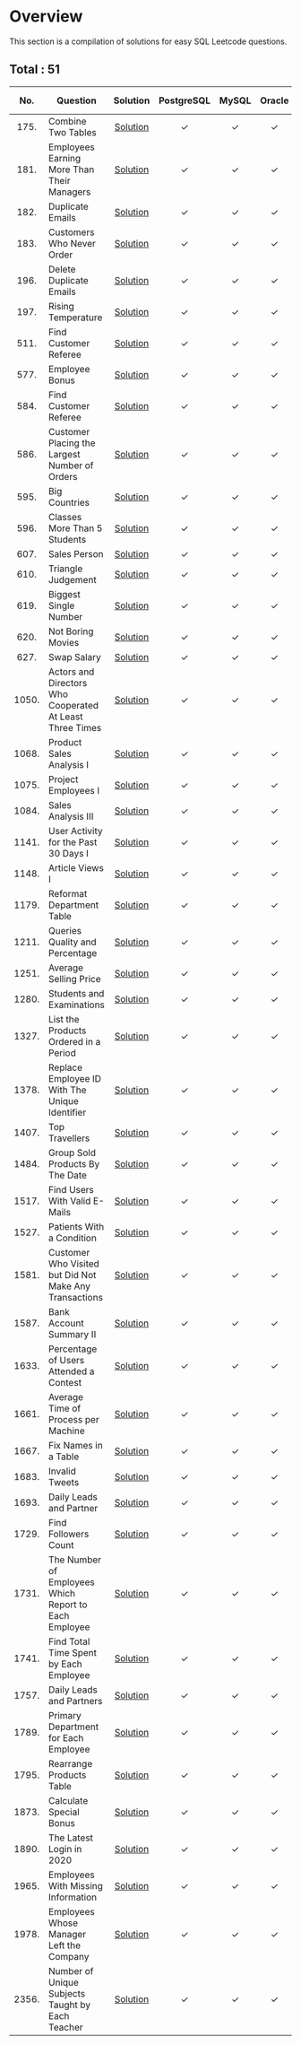 # Overview

This section is a compilation of solutions for easy SQL Leetcode questions.


## Total : 51


| No. | Question | Solution | PostgreSQL | MySQL | Oracle | MS SQL | Pandas |
|:---:|----------|:--------:|:----------:|:-----:|:------:|:------:|:------:|
| 175. | Combine Two Tables | [Solution](https://github.com/ezryn-zaharoff/leetcode-solutions/blob/master/sql/01-sql-easy/easy-solutions/Q0175.md) | ✓ | ✓ | ✓ | ✓ | ✓ |
| 181. | Employees Earning More Than Their Managers | [Solution](https://github.com/ezryn-zaharoff/leetcode-solutions/blob/master/sql/01-sql-easy/easy-solutions/Q0181.md) | ✓ | ✓ | ✓ | ✓ |
| 182. | Duplicate Emails | [Solution](https://github.com/ezryn-zaharoff/leetcode-solutions/blob/master/sql/01-sql-easy/easy-solutions/Q0182.md) | ✓ | ✓ | ✓ | ✓ |
| 183. | Customers Who Never Order | [Solution](https://github.com/ezryn-zaharoff/leetcode-solutions/blob/master/sql/01-sql-easy/easy-solutions/Q0183.md) | ✓ | ✓ | ✓ | ✓ |
| 196. | Delete Duplicate Emails | [Solution](https://github.com/ezryn-zaharoff/leetcode-solutions/blob/master/sql/01-sql-easy/easy-solutions/Q0196.md) | ✓ | ✓ | ✓ |
| 197. | Rising Temperature | [Solution](https://github.com/ezryn-zaharoff/leetcode-solutions/blob/master/sql/01-sql-easy/easy-solutions/Q0197.md) | ✓ | ✓ | ✓ |
| 511. | Find Customer Referee | [Solution](https://github.com/ezryn-zaharoff/leetcode-solutions/blob/master/sql/01-sql-easy/easy-solutions/Q0511.md) | ✓ | ✓ | ✓ |
| 577. | Employee Bonus | [Solution](https://github.com/ezryn-zaharoff/leetcode-solutions/blob/master/sql/01-sql-easy/easy-solutions/Q0577.md) | ✓ | ✓ | ✓ |
| 584. | Find Customer Referee | [Solution](https://github.com/ezryn-zaharoff/leetcode-solutions/blob/master/sql/01-sql-easy/easy-solutions/Q0584.md) | ✓ | ✓ | ✓ |
| 586. | Customer Placing the Largest Number of Orders | [Solution](https://github.com/ezryn-zaharoff/leetcode-solutions/blob/master/sql/01-sql-easy/easy-solutions/Q0586.md) | ✓ | ✓ | ✓ |
| 595. | Big Countries | [Solution](https://github.com/ezryn-zaharoff/leetcode-solutions/blob/master/sql/01-sql-easy/easy-solutions/Q0595.md) | ✓ | ✓ | ✓ |
| 596. | Classes More Than 5 Students | [Solution](https://github.com/ezryn-zaharoff/leetcode-solutions/blob/master/sql/01-sql-easy/easy-solutions/Q0596.md) | ✓ | ✓ | ✓ |
| 607. | Sales Person | [Solution](https://github.com/ezryn-zaharoff/leetcode-solutions/blob/master/sql/01-sql-easy/easy-solutions/Q0607.md) | ✓ | ✓ | ✓ |
| 610. | Triangle Judgement | [Solution](https://github.com/ezryn-zaharoff/leetcode-solutions/blob/master/sql/01-sql-easy/easy-solutions/Q0610.md) | ✓ | ✓ | ✓ |
| 619. | Biggest Single Number | [Solution](https://github.com/ezryn-zaharoff/leetcode-solutions/blob/master/sql/01-sql-easy/easy-solutions/Q0619.md) | ✓ | ✓ | ✓ |
| 620. | Not Boring Movies | [Solution](https://github.com/ezryn-zaharoff/leetcode-solutions/blob/master/sql/01-sql-easy/easy-solutions/Q0620.md) | ✓ | ✓ | ✓ |
| 627. | Swap Salary | [Solution](https://github.com/ezryn-zaharoff/leetcode-solutions/blob/master/sql/01-sql-easy/easy-solutions/Q0627.md) | ✓ | ✓ | ✓ |
| 1050. | Actors and Directors Who Cooperated At Least Three Times | [Solution](https://github.com/ezryn-zaharoff/leetcode-solutions/blob/master/sql/01-sql-easy/easy-solutions/Q1050.md) | ✓ | ✓ | ✓ |
| 1068. | Product Sales Analysis I | [Solution](https://github.com/ezryn-zaharoff/leetcode-solutions/blob/master/sql/01-sql-easy/easy-solutions/Q1068.md) | ✓ | ✓ | ✓ |
| 1075. | Project Employees I | [Solution](https://github.com/ezryn-zaharoff/leetcode-solutions/blob/master/sql/01-sql-easy/easy-solutions/Q1075.md) | ✓ | ✓ | ✓ |
| 1084. | Sales Analysis III | [Solution](https://github.com/ezryn-zaharoff/leetcode-solutions/blob/master/sql/01-sql-easy/easy-solutions/Q1084.md) | ✓ | ✓ | ✓ |
| 1141. | User Activity for the Past 30 Days I | [Solution](https://github.com/ezryn-zaharoff/leetcode-solutions/blob/master/sql/01-sql-easy/easy-solutions/Q1141.md) | ✓ | ✓ | ✓ |
| 1148. | Article Views I | [Solution](https://github.com/ezryn-zaharoff/leetcode-solutions/blob/master/sql/01-sql-easy/easy-solutions/Q1148.md) | ✓ | ✓ | ✓ |
| 1179. | Reformat Department Table | [Solution](https://github.com/ezryn-zaharoff/leetcode-solutions/blob/master/sql/01-sql-easy/easy-solutions/Q1179.md) | ✓ | ✓ | ✓ |
| 1211. | Queries Quality and Percentage | [Solution](https://github.com/ezryn-zaharoff/leetcode-solutions/blob/master/sql/01-sql-easy/easy-solutions/Q1211.md) | ✓ | ✓ | ✓ |
| 1251. | Average Selling Price | [Solution](https://github.com/ezryn-zaharoff/leetcode-solutions/blob/master/sql/01-sql-easy/easy-solutions/Q1251.md) | ✓ | ✓ | ✓ |
| 1280. | Students and Examinations | [Solution](https://github.com/ezryn-zaharoff/leetcode-solutions/blob/master/sql/01-sql-easy/easy-solutions/Q1280.md) | ✓ | ✓ | ✓ |
| 1327. | List the Products Ordered in a Period | [Solution](https://github.com/ezryn-zaharoff/leetcode-solutions/blob/master/sql/01-sql-easy/easy-solutions/Q1327.md) | ✓ | ✓ | ✓ |
| 1378. | Replace Employee ID With The Unique Identifier | [Solution](https://github.com/ezryn-zaharoff/leetcode-solutions/blob/master/sql/01-sql-easy/easy-solutions/Q1378.md) | ✓ | ✓ | ✓ |
| 1407. | Top Travellers | [Solution](https://github.com/ezryn-zaharoff/leetcode-solutions/blob/master/sql/01-sql-easy/easy-solutions/Q1407.md) | ✓ | ✓ | ✓ |
| 1484. | Group Sold Products By The Date | [Solution](https://github.com/ezryn-zaharoff/leetcode-solutions/blob/master/sql/01-sql-easy/easy-solutions/Q1484.md) | ✓ | ✓ | ✓ |
| 1517. | Find Users With Valid E-Mails | [Solution](https://github.com/ezryn-zaharoff/leetcode-solutions/blob/master/sql/01-sql-easy/easy-solutions/Q1517.md) | ✓ | ✓ | ✓ |
| 1527. | Patients With a Condition | [Solution](https://github.com/ezryn-zaharoff/leetcode-solutions/blob/master/sql/01-sql-easy/easy-solutions/Q1527.md) | ✓ | ✓ | ✓ |
| 1581. | Customer Who Visited but Did Not Make Any Transactions | [Solution](https://github.com/ezryn-zaharoff/leetcode-solutions/blob/master/sql/01-sql-easy/easy-solutions/Q1581.md) | ✓ | ✓ | ✓ |
| 1587. | Bank Account Summary II | [Solution](https://github.com/ezryn-zaharoff/leetcode-solutions/blob/master/sql/01-sql-easy/easy-solutions/Q1587.md) | ✓ | ✓ | ✓ |
| 1633. | Percentage of Users Attended a Contest | [Solution](https://github.com/ezryn-zaharoff/leetcode-solutions/blob/master/sql/01-sql-easy/easy-solutions/Q1633.md) | ✓ | ✓ | ✓ |
| 1661. | Average Time of Process per Machine | [Solution](https://github.com/ezryn-zaharoff/leetcode-solutions/blob/master/sql/01-sql-easy/easy-solutions/Q1661.md) | ✓ | ✓ | ✓ |
| 1667. | Fix Names in a Table | [Solution](https://github.com/ezryn-zaharoff/leetcode-solutions/blob/master/sql/01-sql-easy/easy-solutions/Q1667.md) | ✓ | ✓ | ✓ |
| 1683. | Invalid Tweets | [Solution](https://github.com/ezryn-zaharoff/leetcode-solutions/blob/master/sql/01-sql-easy/easy-solutions/Q1683.md) | ✓ | ✓ | ✓ |
| 1693. | Daily Leads and Partner | [Solution](https://github.com/ezryn-zaharoff/leetcode-solutions/blob/master/sql/01-sql-easy/easy-solutions/Q1693.md) | ✓ | ✓ | ✓ |
| 1729. | Find Followers Count | [Solution](https://github.com/ezryn-zaharoff/leetcode-solutions/blob/master/sql/01-sql-easy/easy-solutions/Q1729.md) | ✓ | ✓ | ✓ |
| 1731. | The Number of Employees Which Report to Each Employee | [Solution](https://github.com/ezryn-zaharoff/leetcode-solutions/blob/master/sql/01-sql-easy/easy-solutions/Q1731.md) | ✓ | ✓ | ✓ |
| 1741. | Find Total Time Spent by Each Employee | [Solution](https://github.com/ezryn-zaharoff/leetcode-solutions/blob/master/sql/01-sql-easy/easy-solutions/Q1741.md) | ✓ | ✓ | ✓ |
| 1757. | Daily Leads and Partners | [Solution](https://github.com/ezryn-zaharoff/leetcode-solutions/blob/master/sql/01-sql-easy/easy-solutions/Q1757.md) | ✓ | ✓ | ✓ |
| 1789. | Primary Department for Each Employee | [Solution](https://github.com/ezryn-zaharoff/leetcode-solutions/blob/master/sql/01-sql-easy/easy-solutions/Q1789.md) | ✓ | ✓ | ✓ |
| 1795. | Rearrange Products Table | [Solution](https://github.com/ezryn-zaharoff/leetcode-solutions/blob/master/sql/01-sql-easy/easy-solutions/Q1795.md) | ✓ | ✓ | ✓ |
| 1873. | Calculate Special Bonus | [Solution](https://github.com/ezryn-zaharoff/leetcode-solutions/blob/master/sql/01-sql-easy/easy-solutions/Q1873.md) | ✓ | ✓ | ✓ |
| 1890. | The Latest Login in 2020 | [Solution](https://github.com/ezryn-zaharoff/leetcode-solutions/blob/master/sql/01-sql-easy/easy-solutions/Q1890.md) | ✓ | ✓ | ✓ |
| 1965. | Employees With Missing Information | [Solution](https://github.com/ezryn-zaharoff/leetcode-solutions/blob/master/sql/01-sql-easy/easy-solutions/Q1965.md) | ✓ | ✓ | ✓ |
| 1978. | Employees Whose Manager Left the Company | [Solution](https://github.com/ezryn-zaharoff/leetcode-solutions/blob/master/sql/01-sql-easy/easy-solutions/Q1978.md) | ✓ | ✓ | ✓ |
| 2356. | Number of Unique Subjects Taught by Each Teacher | [Solution](https://github.com/ezryn-zaharoff/leetcode-solutions/blob/master/sql/01-sql-easy/easy-solutions/Q2356.md) | ✓ | ✓ | ✓ |